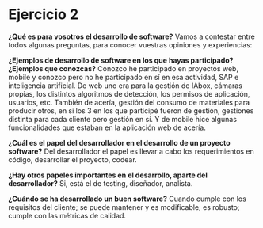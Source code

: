# Ejercicio 2

**¿Qué es para vosotros el desarrollo de software?**
Vamos a contestar entre todos algunas preguntas, para conocer vuestras opiniones y experiencias:

**¿Ejemplos de desarrollo de software en los que hayas participado? ¿Ejemplos que conozcas?**
Conozco he participado en proyectos web, mobile y conozco pero no he participado en sí en esa actividad, SAP e inteligencia artificial. De web uno era para la gestión de IAbox, cámaras propias, los distintos algoritmos de detección, los permisos de aplicación, usuarios, etc. También de acería, gestión del consumo de materiales para producir otros, en si los 3 en los que participé fueron de gestión, gestiones distinta para cada cliente pero gestión en sí. Y de mobile hice algunas funcionalidades que estaban en la aplicación web de acería.

**¿Cuál es el papel del desarrollador en el desarrollo de un proyecto software?**
Del desarrollador el papel es llevar a cabo los requerimientos en código, desarrollar el proyecto, codear.

**¿Hay otros papeles importantes en el desarrollo, aparte del desarrollador?**
Si, está el de testing, diseñador, analista.

**¿Cuándo se ha desarrollado un buen software?**
Cuando cumple con los requisitos del cliente; se puede mantener y es modificable; es robusto; cumple con las métricas de calidad.
